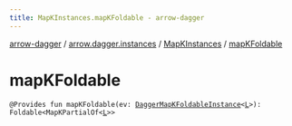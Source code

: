 ```yaml
---
title: MapKInstances.mapKFoldable - arrow-dagger
---
```


[arrow-dagger](../../index.html) / [arrow.dagger.instances](../index.html) / [MapKInstances](index.html) / [mapKFoldable](./map-k-foldable.html)

# mapKFoldable

`@Provides fun mapKFoldable(ev: `[`DaggerMapKFoldableInstance`](../-dagger-map-k-foldable-instance/index.html)`<`[`L`](index.html#L)`>): Foldable<MapKPartialOf<`[`L`](index.html#L)`>>`